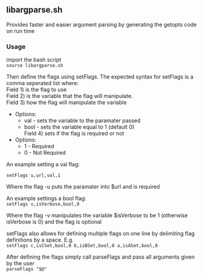## libargparse.sh
Provides faster and easier argument parsing by generating the getopts code on run time    

### Usage
import the bash script   
`source libargparse.sh`

Then define the flags using setFlags. The expected syntax for setFlags is a comma seperated list where:    
Field 1) is the flag to use     
Field 2) is the variable that the flag will manipulate.     
Field 3) how the flag will manipulate the variable    
  * Options:     
      * val - sets the variable to the paramater passed    
      * bool - sets the variable equal to 1 (default 0)    
Field 4) sets if the flag is required or not   
   * Options:   
      * 1 - Required    
      * 0 - Not Required    

An example setting a val flag:    
```shell
setFlags u,url,val,1
```

Where the flag -u puts the paramater into $url and is required     

An example settings a bool flag:    
`setFlags v,isVerbose,bool,0`     

Where the flag -v manipulates the variable $isVerbose to be 1 (otherwise isVerbose is 0) and the flag is optional     

setFlags also allows for defining multiple flags on one line by delimiting flag definitions by a space. E.g.    
`setFlags c,isCSet,bool,0 b,isBSet,bool,0 a,isASet,bool,0`    

After defining the flags simply call parseFlags and pass all arguments given by the user     
`parseFlags "$@"`   





